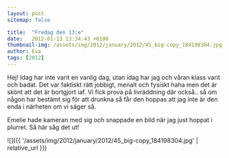 ```yaml
---
layout: post
sitemap: false

title:  "Fredag den 13:e"
date:   2012-01-13 13:34:43 +0100
thumbnail-img: /assets/img/2012/january/2012/45_big-copy_184198304.jpg
author: Eva
tags: [2012]
---
```


Hej! Idag har inte varit en vanlig dag, utan idag har jag och våran klass varit och badat. Det var faktiskt rätt jobbigt, menalt och fysiskt haha men det är skönt att det är bortgjort iaf. Vi fick prova på livräddning där också.. så om någon har bestämt sig för att drunkna så får den hoppas att jag inte är den enda i närheten om vi säger så.



Emelie hade kameran med sig och snappade en bild när jag just hoppat i plurret. Så här såg det ut!

![]({{ '/assets/img/2012/january/2012/45_big-copy_184198304.jpg'  | relative_url }})

